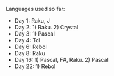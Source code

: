 Languages used so far:
- Day 1: Raku, J
- Day 2: 1) Raku. 2) Crystal
- Day 3: 1) Pascal
- Day 4: Tcl
- Day 6: Rebol
- Day 8: Raku
- Day 16: 1) Pascal, F#, Raku. 2) Pascal
- Day 22: 1) Rebol
